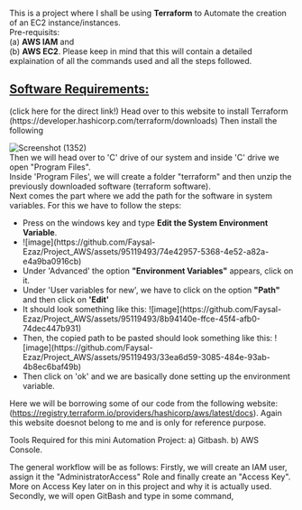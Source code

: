 This is a project where I shall be using <b>Terraform</b> to Automate the creation of an EC2 instance/instances.  
Pre-requisits:  
(a) <b>AWS IAM</b> and  
(b) <b>AWS EC2</b>. Please keep in mind that this will contain a detailed explaination of all the commands used and all the steps followed.  



<h2><a href = "https://releases.hashicorp.com/terraform/1.5.7/terraform_1.5.7_windows_386.zip">Software Requirements:</a></h2>  (click here for the direct link!) 
Head over to this website to install Terraform (https://developer.hashicorp.com/terraform/downloads)  
Then install the following  

![Screenshot (1352)](https://github.com/Faysal-Ezaz/Project_AWS/assets/95119493/c014ecc1-d2bf-4dd3-b0c0-0c45fc2c9766)  
Then we will head over to 'C' drive of our system and inside 'C' drive we open "Program Files".  
Inside 'Program Files', we will create a folder "terraform" and then unzip the previously downloaded software (terraform software).  
Next comes the part where we add the path for the software in system variables. For this we have to follow the steps:  

<ul>
  <li>Press on the windows key and type <b>Edit the System Environment Variable</b>.</li>
  <li>![image](https://github.com/Faysal-Ezaz/Project_AWS/assets/95119493/74e42957-5368-4e52-a82a-e4a9ba0916cb)</li>
  <li>Under 'Advanced' the option <strong>"Environment Variables"</strong> appears, click on it. </li>  
  <li>Under 'User variables for new', we have to click on the option <strong>"Path"</strong> and then click on <b>'Edit'</b></li>  
  <li>It should look something like this: ![image](https://github.com/Faysal-Ezaz/Project_AWS/assets/95119493/8b94140e-ffce-45f4-afb0-74dec447b931)</li>  
  <li>Then, the copied path to be pasted should look something like this: ![image](https://github.com/Faysal-Ezaz/Project_AWS/assets/95119493/33ea6d59-3085-484e-93ab-4b8ec6baf49b)</li>  
  <li>Then click on 'ok' and we are basically done setting up the environment variable. </li>
</ul>  

Here we will be borrowing some of our code from the following website: (https://registry.terraform.io/providers/hashicorp/aws/latest/docs).  Again this website doesnot belong to me and is only for reference purpose.



Tools Required for this mini Automation Project: 
  a) Gitbash.
  b) AWS Console.

The general workflow will be as follows: 
Firstly, we will create an IAM user, assign it the "AdministratorAccess" Role and finally create an "Access Key". More on Access Key later on in this project and why it is actually used. 
Secondly, we will open GitBash and type in some command, 
